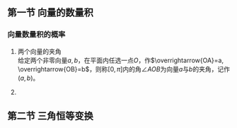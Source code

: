 ## 第一节 向量的数量积     

### 向量数量积的概率

1. 两个向量的夹角     
给定两个非零向量$a, b$，在平面内任选一点$O$，作$\overrightarrow{OA}=a, \overrightarrow{OB}=b$，则称[$0, \pi$]内的角$\angle AOB$为向量$a$与$b$的夹角，记作$(a, b)$。    

2. 


## 第二节 三角恒等变换

